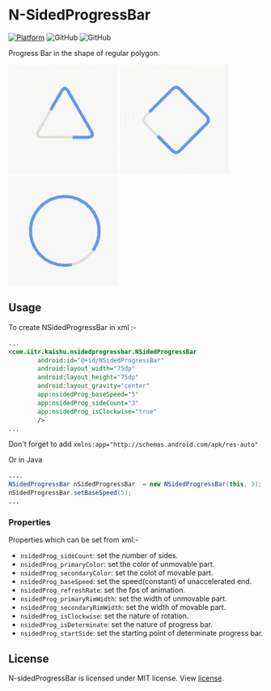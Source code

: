 # N-SidedProgressBar 

[![Platform](https://img.shields.io/badge/platform-Android-yellow.svg)](https://www.android.com)
![GitHub](https://img.shields.io/github/license/mashape/apistatus.svg)
![GitHub](https://img.shields.io/badge/status-Under%20development-yellow.svg)



Progress Bar in the shape of regular polygon.

![1](/gifs/1.gif)
![3](/gifs/3.gif)
![2](/gifs/2.gif)


## Usage
To create NSidedProgressBar in xml :- 
```xml
...
<com.iitr.kaishu.nsidedprogressbar.NSidedProgressBar
        android:id="@+id/NSidedProgressBar"
        android:layout_width="75dp"
        android:layout_height="75dp"
        android:layout_gravity="center"
        app:nsidedProg_baseSpeed="5"
        app:nsidedProg_sideCount="3"
        app:nsidedProg_isClockwise="true"
        />
...
```
Don't forget to add ```xmlns:app="http://schemas.android.com/apk/res-auto"```

Or in Java
```java
....
NSidedProgressBar nSidedProgressBar  = new NSidedProgressBar(this, 3);
nSidedProgressBar.setBaseSpeed(5);
...
```
### Properties
Properties which can be set from xml:-
* ```nsidedProg_sideCount```: set the number of sides.
* ```nsidedProg_primaryColor```: set the color of unmovable part.
* ```nsidedProg_secondaryColor```: set the colot of movable part.
* ```nsidedProg_baseSpeed```: set the speed(constant) of unaccelerated end. 
* ```nsidedProg_refreshRate```: set the fps of animation.
* ```nsidedProg_primaryRimWidth```: set the width of unmovable part.
* ```nsidedProg_secondaryRimWidth```: set the width of movable part.
* ```nsidedProg_isClockwise```: set the nature of rotation.
* ```nsidedProg_isDeterminate```: set the nature of progress bar.
* ```nsidedProg_startSide```: set the starting point of determinate progress bar.

## License
N-sidedProgressBar is licensed under MIT license. View [license](LICENSE).
